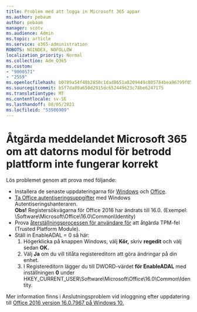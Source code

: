```yaml
---
title: Problem med att logga in Microsoft 365 appar
ms.author: pebaum
author: pebaum
manager: scotv
ms.audience: Admin
ms.topic: article
ms.service: o365-administration
ROBOTS: NOINDEX, NOFOLLOW
localization_priority: Normal
ms.collection: Adm_O365
ms.custom:
- "9000571"
- "2559"
ms.openlocfilehash: b0789a54f48b2850c1dad8651a8209449c805784bea96799f05e67c4bc43fdb0
ms.sourcegitcommit: b5f7da89a650d2915dc652449623c78be6247175
ms.translationtype: MT
ms.contentlocale: sv-SE
ms.lasthandoff: 08/05/2021
ms.locfileid: "53986909"
---
```

# <a name="fixing-the-microsoft-365-apps-your-computers-trusted-platform-module-is-not-functioning-properly-message"></a>Åtgärda meddelandet Microsoft 365 om att datorns modul för betrodd plattform inte fungerar korrekt

Lös problemet genom att prova med följande:

- Installera de senaste uppdateringarna för [Windows](https://support.microsoft.com/help/4027667/windows-10-update) och [Office](https://support.office.com/article/update-office-and-your-computer-with-microsoft-update-2ab296f3-7f03-43a2-8e50-46de917611c5).
- [Ta Office autentiseringsuppgifter](https://docs.microsoft.com/office/troubleshoot/office-suite-issues/another-account-already-signed-in#step-4-clear-cached-credentials-on-the-computer) med Windows Autentiseringshanteraren.<br/>
    **Obs!** Registersökvägarna för Office 2016 har ändrats till 16.0. (Exempel: \Software\Microsoft\Office\16.0\Common\Identity\)
- Prova [återställningsprocessen för användare för](https://docs.microsoft.com/office365/troubleshoot/administration/connection-issue-when-sign-in-office-2016#symptom-2) att åtgärda TPM-fel (Trusted Platform Module).
- Ställ in EnableADAL = 0 så här:  
    1. Högerklicka på knappen Windows, välj **Kör,** skriv **regedit** och välj sedan **OK.**
    2. Välj **Ja** om du vill tillåta registereditorn att göra ändringar på din enhet.
    3. I Registereditorn lägger du till DWORD-värdet **för EnableADAL** med inställningen **0** under HKEY_CURRENT_USER\Software\Microsoft\Office\16.0\Common\Identity.

Mer information finns i Anslutningsproblem vid inloggning efter uppdatering till [Office 2016 version 16.0.7967 på Windows 10.](https://docs.microsoft.com/office365/troubleshoot/administration/connection-issue-when-sign-in-office-2016)